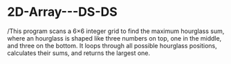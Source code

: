 # 2D-Array---DS-DS

/This program scans a 6×6 integer grid to find the maximum hourglass sum, where an hourglass is shaped like three numbers on top, one in the middle, and three on the bottom. It loops through all possible hourglass positions, calculates their sums, and returns the largest one.
